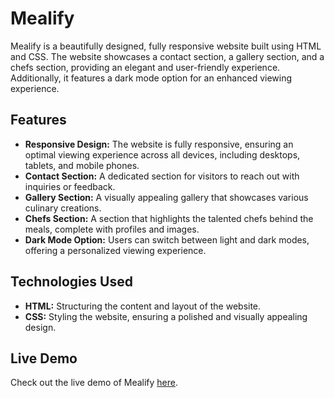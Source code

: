 # Mealify

Mealify is a beautifully designed, fully responsive website built using HTML and CSS. The website showcases a contact section, a gallery section, and a chefs section, providing an elegant and user-friendly experience. Additionally, it features a dark mode option for an enhanced viewing experience.

## Features

- **Responsive Design:** The website is fully responsive, ensuring an optimal viewing experience across all devices, including desktops, tablets, and mobile phones.
- **Contact Section:** A dedicated section for visitors to reach out with inquiries or feedback.
- **Gallery Section:** A visually appealing gallery that showcases various culinary creations.
- **Chefs Section:** A section that highlights the talented chefs behind the meals, complete with profiles and images.
- **Dark Mode Option:** Users can switch between light and dark modes, offering a personalized viewing experience.

## Technologies Used

- **HTML:** Structuring the content and layout of the website.
- **CSS:** Styling the website, ensuring a polished and visually appealing design.

## Live Demo

Check out the live demo of Mealify [here](https://ebtehal18.github.io/mealify/).


